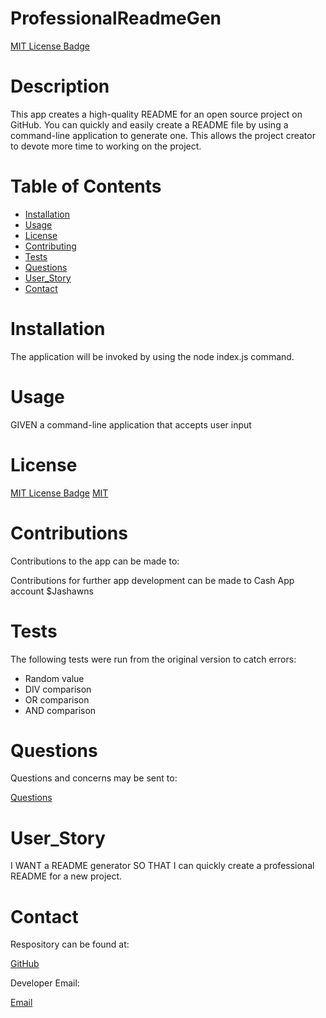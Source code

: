   
  
# ProfessionalReadmeGen

  [MIT License Badge](https://img.shields.io/badge/License-MIT-yellow.svg)


# Description 

  This app creates a high-quality README for an open source project on GitHub. You can quickly and easily create a README file by using a command-line application to generate one. This allows the project creator to devote more time to working on the project.


# Table of Contents

  - [Installation](#installation)
  - [Usage](#usage)
  - [License](#license)
  - [Contributing](#contributions)
  - [Tests](#tests)
  - [Questions](#questions)
  - [User_Story](#user_story)
  - [Contact](#contact)

# Installation

  The application will be invoked by using the node index.js command. 


# Usage

  GIVEN a command-line application that accepts user input


# License

  
  [MIT License Badge](https://img.shields.io/badge/License-MIT-yellow.svg)
  [MIT](https://opensource.org/licenses/MIT)
    
 

# Contributions

  Contributions to the app can be made to:

  Contributions for further app development can be made to Cash App account $Jashawns


# Tests

  The following tests were run from the original version to catch errors:

  - Random value
  - DIV comparison
  - OR comparison
  - AND comparison 


# Questions

  Questions and concerns may be sent to:

  [Questions](mailto:geninfo@gmail.com)


# User_Story

  I WANT a README generator SO THAT I can quickly create a professional README for a new project.


# Contact

  Respository can be found at:

  [GitHub](https://github.com/Jashawns/ProfessionalReadmeGen)


  Developer Email:

  [Email](mailto:jashawnstewart@gmail.com)

